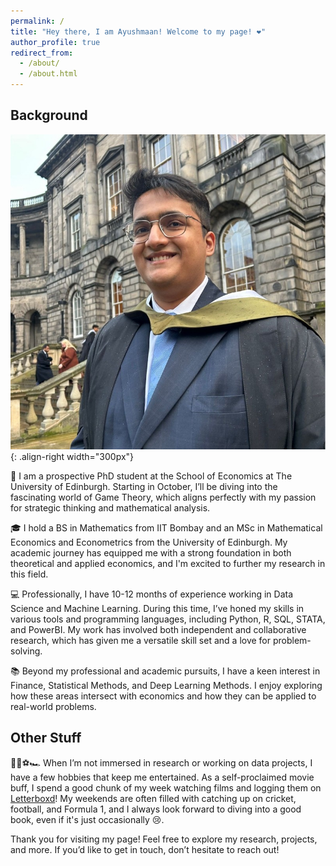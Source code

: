 ```yaml
---
permalink: /
title: "Hey there, I am Ayushmaan! Welcome to my page! ❤️"
author_profile: true
redirect_from: 
  - /about/
  - /about.html
---
```


## Background

![An Image of myself](/images/icon_adv.jpeg){: .align-right width="300px"}

🔬 I am a prospective PhD student at the School of Economics at The University of Edinburgh. Starting in October, I’ll be diving into the fascinating world of Game Theory, which aligns perfectly with my passion for strategic thinking and mathematical analysis.

🎓 I hold a BS in Mathematics from IIT Bombay and an MSc in Mathematical Economics and Econometrics from the University of Edinburgh. My academic journey has equipped me with a strong foundation in both theoretical and applied economics, and I'm excited to further my research in this field.

💻 Professionally, I have 10-12 months of experience working in Data Science and Machine Learning. During this time, I’ve honed my skills in various tools and programming languages, including Python, R, SQL, STATA, and PowerBI. My work has involved both independent and collaborative research, which has given me a versatile skill set and a love for problem-solving.

📚 Beyond my professional and academic pursuits, I have a keen interest in Finance, Statistical Methods, and Deep Learning Methods. I enjoy exploring how these areas intersect with economics and how they can be applied to real-world problems.

## Other Stuff

🎥🏏⚽🏎️ When I’m not immersed in research or working on data projects, I have a few hobbies that keep me entertained. As a self-proclaimed movie buff, I spend a good chunk of my week watching films and logging them on [Letterboxd](https://letterboxd.com/)! My weekends are often filled with catching up on cricket, football, and Formula 1, and I always look forward to diving into a good book, even if it's just occasionally 😢.

Thank you for visiting my page! Feel free to explore my research, projects, and more. If you’d like to get in touch, don’t hesitate to reach out!
